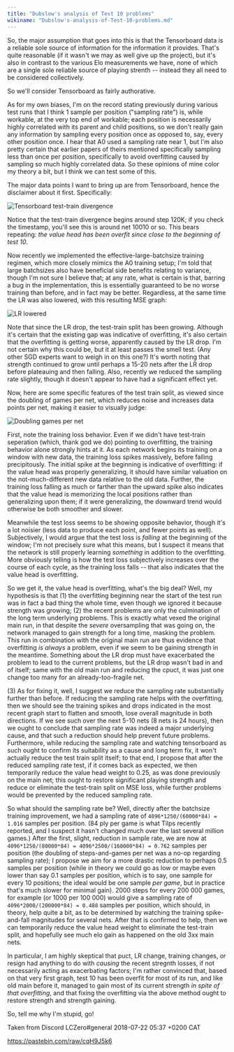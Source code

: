 ```yaml
---
title: "Dubslow's analysis of Test 10 problems"
wikiname: "Dubslow's-analysis-of-Test-10-problems.md"
---
```

So, the major assumption that goes into this is that the Tensorboard data is a reliable sole source of information for the information it provides. That's quite reasonable (if it wasn't we may as well give up the project), but it's also in contrast to the various Elo measurements we have, none of which are a single sole reliable source of playing strenth -- instead they all need to be considered collectively.

So we'll consider Tensorboard as fairly authorative.

As for my own biases, I'm on the record stating previously during various test runs that I think 1 sample per position ("sampling rate") is, while workable, at the very top end of workable; each position is necessarily highly correlated with its parent and child positions, so we don't really gain any information by sampling every position once as opposed to, say, every other position once. I hear that A0 used a sampling rate near 1, but I'm also pretty certain that earlier papers of theirs mentioned specifically sampling less than once per position, specifically to avoid overfitting caused by sampling so much highly correlated data. So these opinions of mine color my theory a bit, but I think we can test some of this.

The major data points I want to bring up are from Tensorboard, hence the disclaimer about it first. Specifically:

![Tensorboard test-train divergence](https://i.imgur.com/1iUEv2O.png)

Notice that the test-train divergence begins around step 120K; if you check the timestamp, you'll see this is around net 10010 or so. This bears repeating: *the value head has been overfit since close to the beginning of test 10*.

Now recently we implemented the effective-large-batchsize training regimen, which more closely mimics the A0 training setup; I'm told that large batchsizes also have beneficial side benefits relating to variance, though I'm not sure I believe that; at any rate, what is certain is that, barring a bug in the implementation, this is essentially guaranteed to be no worse training than before, and in fact may be better. Regardless, at the same time the LR was also lowered, with this resulting MSE graph:

![LR lowered](https://i.imgur.com/92R7WAN.png)

Note that since the LR drop, the test-train split has been growing. Although it's certain that the existing gap was indicative of overfitting, it's also certain that the overfitting is getting worse, apparently caused by the LR drop. I'm not certain why this could be, but it at least passes the smell test. (Any other SGD experts want to weigh in on this one?) It's worth noting that strength continued to grow until perhaps a 15-20 nets after the LR drop before plateauing and then falling. Also, recently we reduced the sampling rate slightly, though it doesn't appear to have had a significant effect yet.

Now, here are some specific features of the test train split, as viewed since the doubling of games per net, which reduces noise and increases data points per net, making it easier to visually judge:

![Doubling games per net](https://i.imgur.com/7BcWUYg.png)

First, note the training loss behavior. Even if we didn't have test-train seperation (which, thank god we do) pointing to overfitting, the training behavior alone strongly hints at it. As each network begins its training on a window with new data, the training loss spikes massively, before falling precipitously. The initial spike at the beginning is indicative of overfitting: if the value head was properly generalizing, it should have similar valuation on the not-much-different new data relative to the old data. Further, the training loss falling as much or farther than the upward spike also indicates that the value head is memorizing the local positions rather than generalizing upon them; if it were generalizing, the downward trend would otherwise be both smoother and slower.

Meanwhile the test loss seems to be showing opposite behavior, though it's a lot noisier (less data to produce each point, and fewer points as well). Subjectively, I would argue that the test loss is *falling* at the beginning of the window; I'm not precisely sure what this means, but I suspect it means that the network is still properly learning *something* in addition to the overfitting. More obviously telling is how the test loss subjectively increases over the course of each cycle, as the training loss falls -- that also indicates that the value head is overfitting.

So we get it, the value head is overfitting, what's the big deal? Well, my hypothesis is that (1) the overfitting beginning near the start of the test run was in fact a bad thing the whole time, even though we ignored it because strength was growing; (2) the recent problems are only the culmination of the long term underlying problems. This is exactly what vexed the original main run, in that despite the *severe* oversampling that was going on, the network managed to gain strength for a long time, masking the problem. This run in combination with the original main run are thus evidence that overfitting *is always* a problem, even if we seem to be gaining strength in the meantime. Something about the LR drop must have exacerbated the problem to lead to the current problems, but the LR drop wasn't bad in and of itself; same with the old main run and reducing the cpuct, it was just one change too many for an already-too-fragile net.

(3) As for fixing it, well, I suggest we reduce the sampling rate substantially further than before. If reducing the sampling rate helps with the overfitting, then we should see the training spikes and drops indicated in the most recent graph start to flatten and smooth, lose overall magnitude in both directions. If we see such over the next 5-10 nets (8 nets is 24 hours), then we ought to conclude that sampling rate was indeed a major underlying cause, and that such a reduction should help prevent future problems. Furthermore, while reducing the sampling rate and watching tensorboard as such ought to confirm its suitability as a cause and long term fix, it won't actually reduce the test train split itself; to that end, I propose that after the reduced sampling rate test, if it comes back as expected, we then temporarily reduce the value head weight to 0.25, as was done previously on the main net; this ought to restore significant playing strength and reduce or eliminate the test-train split on MSE loss, while further problems would be prevented by the reduced sampling rate.

So what should the sampling rate be? Well, directly after the batchsize training improvement, we had a sampling rate of `4096*1250/(60000*84) = 1.016` samples per position. (84 ply per game is what Tilps recently reported, and I suspect it hasn't changed much over the last several million games.) After the first, slight, reduction in sample rate, we are now at `4096*1250/(80000*84) = 4096*2500/(160000*84) = 0.762` samples per position (the doubling of steps-and-games per net was a no-op regarding sampling rate); I propose we aim for a more drastic reduction to perhaps 0.5 samples per position (while in theory we could go as low or maybe even lower than say 0.1 samples per position, which is to say, one sample for every 10 positions; the ideal would be one sample *per game*, but in practice that's much slower for minimal gain). 2000 steps for every 200 000 games, for example (or 1000 per 100 000) would give a sampling rate of `4096*2000/(200000*84) = 0.488` samples per position, which should, in theory, help quite a bit, as to be determined by watching the training spike-and-fall magnitudes for several nets. After that is confirmed to help, then we can temporarily reduce the value head weight to eliminate the test-train split, and hopefully see much elo gain as happened on the old 3xx main nets.

In particular, I am highly skeptical that puct, LR change, training changes, or resign had anything to do with *causing* the recent stregnth losses, if not necessarily acting as exacerbating factors; I'm rather convinced that, based on that very first graph, test 10 has been overfit for most of its run, and like old main before it, managed to gain most of its current strength *in spite of that overfitting*, and that fixing the overfitting via the above method ought to restore strength and strength gaining.

So, tell me why I'm stupid, go!

Taken from Discord LCZero#general 2018-07-22 05:37 +0200 CAT

https://pastebin.com/raw/cqH9J5k6